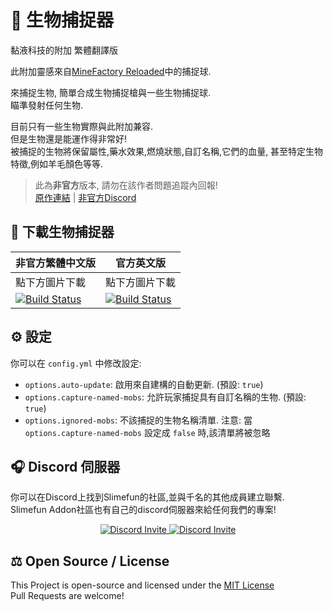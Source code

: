 # :ghost: 生物捕捉器
黏液科技的附加 繁體翻譯版

此附加靈感來自[MineFactory Reloaded](https://www.curseforge.com/minecraft/mc-mods/minefactory-reloaded)中的捕捉球.

來捕捉生物, 簡單合成生物捕捉槍與一些生物捕捉球.<br>
瞄準發射任何生物.

目前只有一些生物實際與此附加兼容.<br>
但是生物還是能運作得非常好!<br>
被捕捉的生物將保留屬性,藥水效果,燃燒狀態,自訂名稱,它們的血量, 甚至特定生物特徵,例如羊毛顏色等等.

> 此為**非官方**版本, 請勿在該作者問題追蹤內回報! <br>
> [原作連結](https://github.com/TheBusyBiscuit/MobCapturer) | [非官方Discord](https://discord.gg/GF4CwjFXT9)

## :floppy_disk: 下載生物捕捉器
| 非官方繁體中文版 | 官方英文版 |
| -------- | -------- |
| 點下方圖片下載 | 點下方圖片下載 |
| [![Build Status](https://xMikux.github.io/builds/SlimeTraditionalTranslation/MobCapturer/master/badge.svg)](https://xMikux.github.io/builds/SlimeTraditionalTranslation/MobCapturer/master) | [![Build Status](https://thebusybiscuit.github.io/builds/TheBusyBiscuit/MobCapturer/master/badge.svg)](https://thebusybiscuit.github.io/builds/TheBusyBiscuit/MobCapturer/master) |

## :gear: 設定
你可以在 `config.yml` 中修改設定:

- `options.auto-update`: 啟用來自建構的自動更新. (預設: `true`)
- `options.capture-named-mobs`: 允許玩家捕捉具有自訂名稱的生物. (預設: `true`)
- `options.ignored-mobs`: 不該捕捉的生物名稱清單.
  注意: 當 `options.capture-named-mobs` 設定成 `false` 時,該清單將被忽略

## :headphones: Discord 伺服器
你可以在Discord上找到Slimefun的社區,並與千名的其他成員建立聯繫.<br>
Slimefun Addon社區也有自己的discord伺服器來給任何我們的專案!

<p align="center">
  <a href="https://discord.gg/slimefun">
    <img src="https://discordapp.com/api/guilds/565557184348422174/widget.png?style=banner3" alt="Discord Invite"/>
  </a>
  <a href="https://discord.gg/SqD3gg5SAU">
    <img src="https://discordapp.com/api/guilds/809178621424041997/widget.png?style=banner3" alt="Discord Invite"/>
  </a>
</p>

## :balance_scale: Open Source / License
This Project is open-source and licensed under the [MIT License](https://github.com/Slimefun-Addon-Community/MobCapturer/blob/master/LICENSE)<br>
Pull Requests are welcome!
